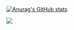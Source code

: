 
[![Anurag's GitHub stats](https://github-readme-stats.vercel.app/api?username=Draco1js&theme=synthwave&show_icons=true)](https://github.com/Draco1js)

[![](https://discord.c99.nl/widget/theme-4/427435240093646849.png)](https://discord.com/users/427435240093646849)
